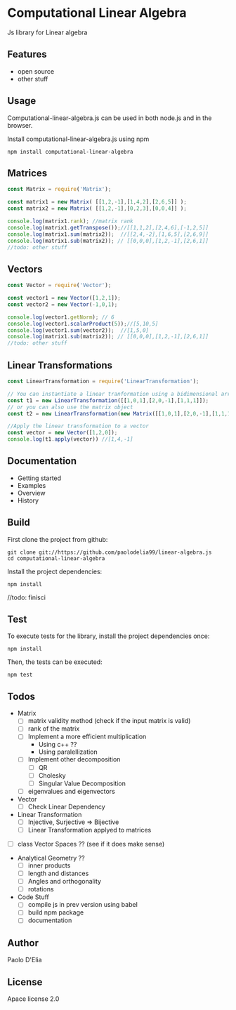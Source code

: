 # Computational Linear Algebra

Js library for Linear algebra

## Features 

- open source
- other stuff

## Usage

Computational-linear-algebra.js can be used in both node.js and in the browser.

Install computational-linear-algebra.js using npm

    npm install computational-linear-algebra

## Matrices

```javascript
const Matrix = require('Matrix');

const matrix1 = new Matrix( [[1,2,-1],[1,4,2],[2,6,5]] );
const matrix2 = new Matrix( [[1,2,-1],[0,2,3],[0,0,4]] );

console.log(matrix1.rank); //matrix rank
console.log(matrix1.getTranspose());//[[1,1,2],[2,4,6],[-1,2,5]]
console.log(matrix1.sum(matrix2));  //[[2,4,-2],[1,6,5],[2,6,9]]
console.log(matrix1.sub(matrix2)); // [[0,0,0],[1,2,-1],[2,6,1]]
//todo: other stuff

```

## Vectors

```javascript
const Vector = require('Vector');

const vector1 = new Vector([1,2,1]);
const vector2 = new Vector(-1,0,1);

console.log(vector1.getNorm); // 6
console.log(vector1.scalarProduct(5));//[5,10,5]
console.log(vector1.sum(vector2));  //[1,5,0]
console.log(matrix1.sub(matrix2)); // [[0,0,0],[1,2,-1],[2,6,1]]
//todo: other stuff

```

## Linear Transformations

```javascript
const LinearTransformation = require('LinearTransformation');

// You can instantiate a linear tranformation using a bidimensional array
const t1 = new LinearTransformation([[1,0,1],[2,0,-1],[1,1,1]]);  
// or you can also use the matrix object
const t2 = new LinearTransformation(new Matrix([[1,0,1],[2,0,-1],[1,1,1]])); 

//Apply the linear transformation to a vector
const vector = new Vector([1,2,0]);
console.log(t1.apply(vector)) //[1,4,-1]

```

## Documentation

- Getting started 
- Examples
- Overview
- History

## Build 

First clone the project from github:
    
    git clone git://https://github.com/paolodelia99/linear-algebra.js
    cd computational-linear-algebra

Install the project dependencies:

    npm install
    
//todo: finisci

## Test

To execute tests for the library, install the project dependencies once:

    npm install

Then, the tests can be executed:

    npm test

## Todos

- Matrix
    - [ ] matrix validity method (check if the input matrix is valid)
    - [ ] rank of the matrix
    - [ ] Implement a more efficient multiplication
        - Using c++ ??
        - Using paralellization
    - [ ] Implement other decomposition
        - [ ] QR
        - [ ] Cholesky
        - [ ] Singular Value Decomposition
    - [ ] eigenvalues and eigenvectors
    
- Vector 
    - [ ] Check Linear Dependency

- Linear Transformation
    - [ ] Injective, Surjective => Bijective
    - [ ] Linear Transformation applyed to matrices
        
- [ ] class Vector Spaces ?? (see if it does make sense)

- Analytical Geometry ??
    - [ ] inner products
    - [ ] length and distances
    - [ ] Angles and orthogonality
    - [ ] rotations
    
- Code Stuff
    - [ ] compile js in prev version using babel
    - [ ] build npm package
    - [ ] documentation
    
## Author

Paolo D'Elia

## License

Apace license 2.0
